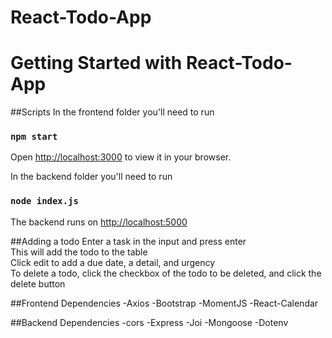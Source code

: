 # React-Todo-App

# Getting Started with React-Todo-App

##Scripts
In the frontend folder you'll need to run

### `npm start`
Open [http://localhost:3000](http://localhost:3000) to view it in your browser.

In the backend folder you'll need to run 
### `node index.js`
The backend runs on [http://localhost:5000](http://localhost:5000)

##Adding a todo
Enter a task in the input and press enter<br/>
This will add the todo to the table</br>
Click edit to add a due date, a detail, and urgency<br />
To delete a todo, click the checkbox of the todo to be deleted, and click the delete button<br />

##Frontend Dependencies
-Axios
-Bootstrap
-MomentJS
-React-Calendar

##Backend Dependencies
-cors
-Express
-Joi
-Mongoose
-Dotenv
